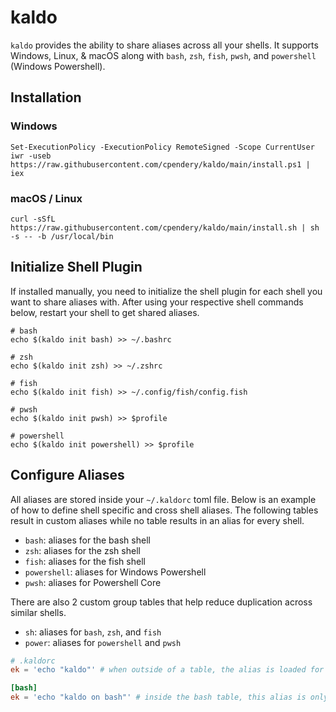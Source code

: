# kaldo

`kaldo` provides the ability to share aliases across all your shells. It supports Windows, Linux, & macOS along with `bash`, `zsh`, `fish`, `pwsh`, and `powershell` (Windows Powershell).

## Installation

### Windows

```shell
Set-ExecutionPolicy -ExecutionPolicy RemoteSigned -Scope CurrentUser
iwr -useb https://raw.githubusercontent.com/cpendery/kaldo/main/install.ps1 | iex
```

### macOS / Linux

```
curl -sSfL https://raw.githubusercontent.com/cpendery/kaldo/main/install.sh | sh -s -- -b /usr/local/bin
```


## Initialize Shell Plugin

If installed manually, you need to initialize the shell plugin for each shell you want to share aliases with. After using your respective shell commands below, restart your shell to get shared aliases.

```shell
# bash
echo $(kaldo init bash) >> ~/.bashrc

# zsh
echo $(kaldo init zsh) >> ~/.zshrc

# fish
echo $(kaldo init fish) >> ~/.config/fish/config.fish

# pwsh
echo $(kaldo init pwsh) >> $profile

# powershell
echo $(kaldo init powershell) >> $profile
```

## Configure Aliases

All aliases are stored inside your `~/.kaldorc` toml file. Below is an example of how to define shell specific and cross shell aliases. The following tables result in custom aliases while no table results in an alias for every shell.

- `bash`: aliases for the bash shell
- `zsh`: aliases for the zsh shell
- `fish`: aliases for the fish shell
- `powershell`: aliases for Windows Powershell
- `pwsh`: aliases for Powershell Core

There are also 2 custom group tables that help reduce duplication across similar shells.

- `sh`: aliases for `bash`, `zsh`, and `fish`
- `power`: aliases for `powershell` and `pwsh`

```toml
# .kaldorc
ek = 'echo "kaldo"' # when outside of a table, the alias is loaded for all your shells

[bash]
ek = 'echo "kaldo on bash"' # inside the bash table, this alias is only provided for bash and overrides your shared alias
```